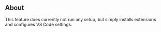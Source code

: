 ## About

This feature does currently not run any setup, but simply installs extensions and configures VS Code settings.
